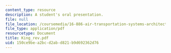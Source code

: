 ```yaml
---
content_type: resource
description: A student's oral presentation.
file: null
file_location: /coursemedia/16-886-air-transportation-systems-architecting-spring-2004/150ce9bea2bcd2abd821b9d692362d76_King_rev.pdf
file_type: application/pdf
resourcetype: Document
title: King_rev.pdf
uid: 150ce9be-a2bc-d2ab-d821-b9d692362d76
---
```

